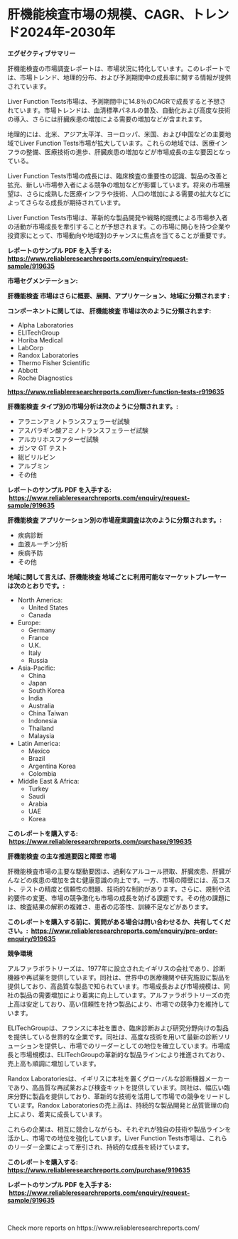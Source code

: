 <p><h1>肝機能検査市場の規模、CAGR、トレンド2024年-2030年</h1></p><p><strong>エグゼクティブサマリー</strong></p>
<p><p>肝機能検査の市場調査レポートは、市場状況に特化しています。このレポートでは、市場トレンド、地理的分布、および予測期間中の成長率に関する情報が提供されています。</p><p>Liver Function Tests市場は、予測期間中に14.8％のCAGRで成長すると予想されています。市場トレンドは、血清標準パネルの普及、自動化および高度な技術の導入、さらには肝臓疾患の増加による需要の増加などが含まれます。</p><p>地理的には、北米、アジア太平洋、ヨーロッパ、米国、および中国などの主要地域でLiver Function Tests市場が拡大しています。これらの地域では、医療インフラの整備、医療技術の進歩、肝臓疾患の増加などが市場成長の主な要因となっている。</p><p>Liver Function Tests市場の成長には、臨床検査の重要性の認識、製品の改善と拡充、新しい市場参入者による競争の増加などが影響しています。将来の市場展望は、さらに成熟した医療インフラや技術、人口の増加による需要の拡大などによってさらなる成長が期待されています。</p><p>Liver Function Tests市場は、革新的な製品開発や戦略的提携による市場参入者の活動が市場成長を牽引することが予想されます。この市場に関心を持つ企業や投資家にとって、市場動向や地域別のチャンスに焦点を当てることが重要です。</p></p>
<p><strong>レポートのサンプル PDF を入手する: <a href="https://www.reliableresearchreports.com/enquiry/request-sample/919635">https://www.reliableresearchreports.com/enquiry/request-sample/919635</a></strong></p>
<p><strong>市場セグメンテーション:</strong></p>
<p><strong> 肝機能検査 市場はさらに概要、展開、アプリケーション、地域に分類されます :</strong></p>
<p><strong>コンポーネントに関しては、 肝機能検査 市場は次のように分類されます: &nbsp;</strong></p>
<p><ul><li>Alpha Laboratories</li><li>ELITechGroup</li><li>Horiba Medical</li><li>LabCorp</li><li>Randox Laboratories</li><li>Thermo Fisher Scientific</li><li>Abbott</li><li>Roche Diagnostics</li></ul></p>
<p><strong><a href="https://www.reliableresearchreports.com/liver-function-tests-r919635">https://www.reliableresearchreports.com/liver-function-tests-r919635</a></strong></p>
<p><strong> 肝機能検査 タイプ別の市場分析は次のように分類されます。:</strong></p>
<p><ul><li>アラニンアミノトランスフェラーゼ試験</li><li>アスパラギン酸アミノトランスフェラーゼ試験</li><li>アルカリホスファターゼ試験</li><li>ガンマ GT テスト</li><li>総ビリルビン</li><li>アルブミン</li><li>その他</li></ul></p>
<p><strong>レポートのサンプル PDF を入手する: &nbsp;<a href="https://www.reliableresearchreports.com/enquiry/request-sample/919635">https://www.reliableresearchreports.com/enquiry/request-sample/919635</a></strong></p>
<p><strong> 肝機能検査 アプリケーション別の市場産業調査は次のように分類されます。:</strong></p>
<p><ul><li>疾病診断</li><li>血液ルーチン分析</li><li>疾病予防</li><li>その他</li></ul></p>
<p><strong>地域に関して言えば、肝機能検査 地域ごとに利用可能なマーケットプレーヤーは次のとおりです。:</strong></p>
<p><ul>
    <li>
        North America:
        <ul>
            <li>United States</li>
            <li>Canada</li>
        </ul>
    </li>
    <li>
        Europe:
        <ul>
            <li>Germany</li>
            <li>France</li>
            <li>U.K.</li>
            <li>Italy</li>
            <li>Russia</li>
        </ul>
    </li>
    <li>
        Asia-Pacific:
        <ul>
            <li>China</li>
            <li>Japan</li>
            <li>South Korea</li>
            <li>India</li>
            <li>Australia</li>
            <li>China Taiwan</li>
            <li>Indonesia</li>
            <li>Thailand</li>
            <li>Malaysia</li>
        </ul>
    </li>
    <li>
        Latin America:
        <ul>
            <li>Mexico</li>
            <li>Brazil</li>
            <li>Argentina Korea</li>
            <li>Colombia</li>
        </ul>
    </li>
    <li>
        Middle East & Africa:
        <ul>
            <li>Turkey</li>
            <li>Saudi</li>
            <li>Arabia</li>
            <li>UAE</li>
            <li>Korea</li>
        </ul>
    </li>
    </ul></p>
<p><strong>このレポートを購入する: &nbsp;<a href="https://www.reliableresearchreports.com/purchase/919635">https://www.reliableresearchreports.com/purchase/919635</a></strong></p>
<p><strong>肝機能検査 の主な推進要因と障壁 市場</strong></p>
<p><p>肝機能検査市場の主要な駆動要因は、過剰なアルコール摂取、肝臓疾患、肝臓がんなどの疾患の増加を含む健康意識の向上です。一方、市場の障壁には、高コスト、テストの精度と信頼性の問題、技術的な制約があります。さらに、規制や法的要件の変更、市場の競争激化も市場の成長を妨げる課題です。その他の課題には、検査結果の解釈の複雑さ、患者の応答性、訓練不足などがあります。</p></p>
<p><strong>このレポートを購入する前に、質問がある場合は問い合わせるか、共有してください。:&nbsp; <a href="https://www.reliableresearchreports.com/enquiry/pre-order-enquiry/919635">https://www.reliableresearchreports.com/enquiry/pre-order-enquiry/919635</a></strong></p>
<p><strong>競争環境</strong></p>
<p><p>アルファラボラトリーズは、1977年に設立されたイギリスの会社であり、診断機器や再試薬を提供しています。同社は、世界中の医療機関や研究施設に製品を提供しており、高品質な製品で知られています。市場成長および市場規模は、同社の製品の需要増加により着実に向上しています。アルファラボラトリーズの売上高は安定しており、高い信頼性を持つ製品により、市場での競争力を維持しています。</p><p>ELITechGroupは、フランスに本社を置き、臨床診断および研究分野向けの製品を提供している世界的な企業です。同社は、高度な技術を用いて最新の診断ソリューションを提供し、市場でのリーダーとしての地位を確立しています。市場成長と市場規模は、ELITechGroupの革新的な製品ラインにより推進されており、売上高も順調に増加しています。</p><p>Randox Laboratoriesは、イギリスに本社を置くグローバルな診断機器メーカーであり、高品質な再試薬および検査キットを提供しています。同社は、幅広い臨床分野に製品を提供しており、革新的な技術を活用して市場での競争をリードしています。Randox Laboratoriesの売上高は、持続的な製品開発と品質管理の向上により、着実に成長しています。</p><p>これらの企業は、相互に競合しながらも、それぞれが独自の技術や製品ラインを活かし、市場での地位を強化しています。Liver Function Tests市場は、これらのリーダー企業によって牽引され、持続的な成長を続けています。</p></p>
<p><strong>このレポートを購入する: &nbsp; <a href="https://www.reliableresearchreports.com/purchase/919635">https://www.reliableresearchreports.com/purchase/919635</a></strong></p>
<p><strong>レポートのサンプル PDF を入手する: &nbsp;<a href="https://www.reliableresearchreports.com/enquiry/request-sample/919635">https://www.reliableresearchreports.com/enquiry/request-sample/919635</a></strong><strong></strong></p>
<p>&nbsp;</p>
<p>Check more reports on https://www.reliableresearchreports.com/</p>